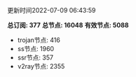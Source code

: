 更新时间2022-07-09 06:43:59

**总订阅: 377**
**总节点: 16048**
**有效节点: 5088**
- trojan节点: 416
- ss节点: 1960
- ssr节点: 357
- v2ray节点: 2355
